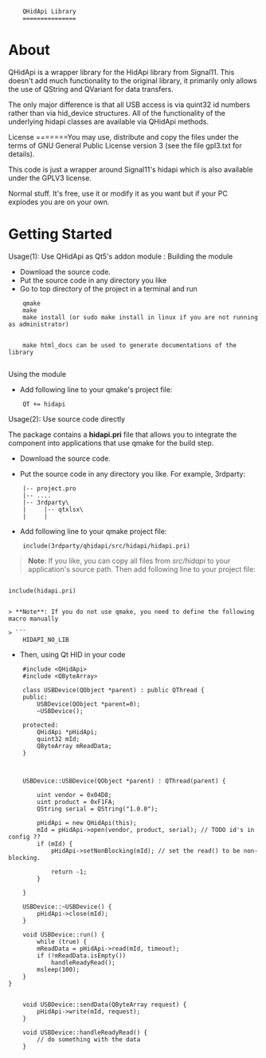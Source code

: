 		QHidApi Library
		===============
		
About
=====

QHidApi is a wrapper library for the HidApi library from Signal11. This doesn't
add much functionality to the original library, it primarily only allows the use 
of QString and QVariant for data transfers.

The only major difference is that all USB access is via quint32 id numbers 
rather than via hid_device structures. All of the functionality of the underlying
hidapi classes are available via QHidApi methods.

License
=======You may use, distribute and copy the files under the terms of
GNU General Public License version 3 (see the file gpl3.txt for details).

This code is just a wrapper around Signal11's hidapi which is also available
under the GPLV3 license.

Normal stuff. It's free, use it or modify it as you want but if your PC explodes
you are on your own.

Getting Started
===============

Usage(1): Use QHidApi as Qt5's addon module :
Building the module 

* Download the source code.
* Put the source code in any directory you like
* Go to top directory of the project in a terminal and run

```
    qmake
    make
    make install (or sudo make install in linux if you are not running as administrator)


    make html_docs can be used to generate documentations of the library
    
```
Using the module

* Add following line to your qmake's project file:

```
    QT += hidapi
```

Usage(2): Use source code directly

The package contains a **hidapi.pri** file that allows you to integrate the component into applications that use qmake for the build step.

* Download the source code.

* Put the source code in any directory you like. For example, 3rdparty:

```
    |-- project.pro
    |-- ....
    |-- 3rdparty\
    |     |-- qtxlsx\
    |     |
```

* Add following line to your qmake project file:

```
    include(3rdparty/qhidapi/src/hidapi/hidapi.pri)
```

> **Note**: If you like, you can copy all files from *src/hidapi* to your application's source path. Then add following line to your project file:

> ```
    include(hidapi.pri)
```

> **Note**: If you do not use qmake, you need to define the following macro manually

> ```
    HIDAPI_NO_LIB
```


* Then, using Qt HID in your code

```
	#include <QHidApi>
	#include <QByteArray>
	
	class USBDevice(QObject *parent) : public QThread {
	public:
		USBDevice(QObject *parent=0);
		~USBDevice();
		
	protected:
		QHidApi *pHidApi;
		quint32 mId;
		QByteArray mReadData;
	}
	
	
    
    USBDevice::USBDevice(QObject *parent) : QThread(parent) {
    
		uint vendor = 0x04D8;
		uint product = 0xF1FA;
		QString serial = QString("1.0.0");
		
        pHidApi = new QHidApi(this);
        mId = pHidApi->open(vendor, product, serial); // TODO id's in config ??
		if (mId) {
			pHidApi->setNonBlocking(mId); // set the read() to be non-blocking.
			
			return -1;
		}
		
	}
	
	USBDevice::~USBDevice() {
		pHidApi->close(mId);
	}
	
	void USBDevice::run() {
		while (true) {
        mReadData = pHidApi->read(mId, timeout);
        if (!mReadData.isEmpty())
            handleReadyRead();
        msleep(100);
    }
}

	
	void USBDevice::sendData(QByteArray request) {
		pHidApi->write(mId, request);
	}

	void USBDevice::handleReadyRead() {
		// do something with the data
	}
 ```
